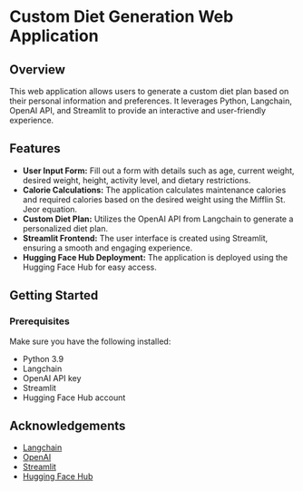 # Custom Diet Generation Web Application

## Overview

This web application allows users to generate a custom diet plan based on their personal information and preferences. It leverages Python, Langchain, OpenAI API, and Streamlit to provide an interactive and user-friendly experience.

## Features

- **User Input Form:** Fill out a form with details such as age, current weight, desired weight, height, activity level, and dietary restrictions.
- **Calorie Calculations:** The application calculates maintenance calories and required calories based on the desired weight using the Mifflin St. Jeor equation.
- **Custom Diet Plan:** Utilizes the OpenAI API from Langchain to generate a personalized diet plan.
- **Streamlit Frontend:** The user interface is created using Streamlit, ensuring a smooth and engaging experience.
- **Hugging Face Hub Deployment:** The application is deployed using the Hugging Face Hub for easy access.

## Getting Started

### Prerequisites

Make sure you have the following installed:

- Python 3.9
- Langchain
- OpenAI API key
- Streamlit
- Hugging Face Hub account

## Acknowledgements

- [Langchain](https://langchain.com)
- [OpenAI](https://openai.com)
- [Streamlit](https://streamlit.io)
- [Hugging Face Hub](https://huggingface.co)
